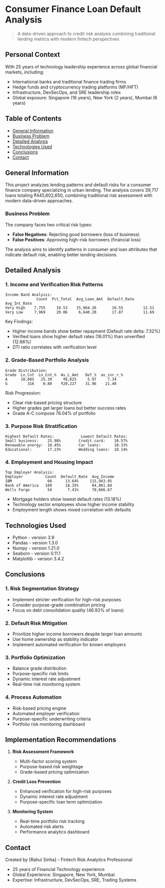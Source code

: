 # Consumer Finance Loan Default Analysis
> A data-driven approach to credit risk analysis combining traditional lending metrics with modern fintech perspectives

## Personal Context
With 25 years of technology leadership experience across global financial markets, including:
- International banks and traditional finance trading firms
- Hedge funds and cryptocurrency trading platforms (MF/HFT)
- Infrastructure, DevSecOps, and SRE leadership roles
- Global exposure: Singapore (16 years), New York (2 years), Mumbai (6 years)

## Table of Contents
* [General Information](#general-information)
* [Business Problem](#business-problem)
* [Detailed Analysis](#detailed-analysis)
* [Technologies Used](#technologies-used)
* [Conclusions](#conclusions)
* [Contact](#contact)

## General Information
This project analyzes lending patterns and default risks for a consumer finance company specializing in urban lending. The analysis covers 39,717 loans totaling ₹445,602,650, combining traditional risk assessment with modern data-driven approaches.

### Business Problem
The company faces two critical risk types:
- **False Negatives**: Rejecting good borrowers (loss of business)
- **False Positives**: Approving high-risk borrowers (financial loss)

The analysis aims to identify patterns in consumer and loan attributes that indicate default risk, enabling better lending decisions.

## Detailed Analysis

### 1. Income and Verification Risk Patterns
```
Income Band Analysis:
              Count  Pct_Total  Avg_Loan_Amt  Default_Rate  Avg_Int_Rate
Very High    7,755     19.53    15,964.26       10.55         12.51
Very Low     7,969     20.06     6,640.28       17.87         11.69
```
Key Findings:
- Higher income bands show better repayment (Default rate delta: 7.32%)
- Verified loans show higher default rates (16.01%) than unverified (12.66%)
- DTI ratio correlates with verification level

### 2. Grade-Based Portfolio Analysis
```
Grade Distribution:
Grade  Ln_Cnt  Ln_Cnt_%  Av_L_Amt   Def_%  av_inr_r_%
A      10,085   25.39     ₹8,625     5.97     7.34   
G         316    0.80    ₹20,227    31.96    21.40   
```
Risk Progression:
- Clear risk-based pricing structure
- Higher grades get larger loans but better success rates
- Grade A-C compose 76.04% of portfolio

### 3. Purpose Risk Stratification
```
Highest Default Rates:            Lowest Default Rates:
Small business:    25.98%        Credit card:    10.57%
Renewable energy:  18.45%        Car loans:      10.33%
Educational:       17.23%        Wedding loans:  10.14%
```

### 4. Employment and Housing Impact
```
Top Employer Analysis:
Employer          Count  Default_Rate  Avg_Income
IBM                66      13.64%     115,943.95
Bank of America   109      18.35%      64,861.84
Wells Fargo        54       7.41%      70,666.67
```
- Mortgage holders show lowest default rates (13.18%)
- Technology sector employees show higher income stability
- Employment length shows mixed correlation with defaults

## Technologies Used
- Python - version 3.9
- Pandas - version 1.3.0
- Numpy - version 1.21.0
- Seaborn - version 0.11.1
- Matplotlib - version 3.4.2

## Conclusions

### 1. Risk Segmentation Strategy
- Implement stricter verification for high-risk purposes
- Consider purpose-grade combination pricing
- Focus on debt consolidation quality (46.93% of loans)

### 2. Default Risk Mitigation
- Prioritize higher income borrowers despite larger loan amounts
- Use home ownership as stability indicator
- Implement automated verification for known employers

### 3. Portfolio Optimization
- Balance grade distribution
- Purpose-specific risk limits
- Dynamic interest rate adjustment
- Real-time risk monitoring system

### 4. Process Automation
- Risk-based pricing engine
- Automated employer verification
- Purpose-specific underwriting criteria
- Portfolio risk monitoring dashboard

## Implementation Recommendations
1. **Risk Assessment Framework**
   - Multi-factor scoring system
   - Purpose-based risk weightage
   - Grade-based pricing optimization

2. **Credit Loss Prevention**
   - Enhanced verification for high-risk purposes
   - Dynamic interest rate adjustment
   - Purpose-specific loan term optimization

3. **Monitoring System**
   - Real-time portfolio risk tracking
   - Automated risk alerts
   - Performance analytics dashboard

## Contact
Created by [Rahul Sinha] - Fintech Risk Analytics Professional
- 25 years of Financial Technology experience
- Global Experience: Singapore, New York, Mumbai
- Expertise: Infrastructure, DevSecOps, SRE, Trading Systems

